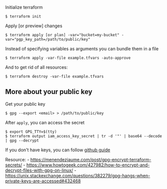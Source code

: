 

Initialize terraform
```
$ terraform init
```

Apply [or preview] changes
```
$ terraform apply [or plan] -var="bucket=my-bucket" -var="pgp_key_path=/path/to/public/key"
```

Instead of specifying variables as arguments you can bundle them in a file
```
$ terraform apply -var-file example.tfvars -auto-approve
```

And to get rid of all resources:
```
$ terraform destroy -var-file example.tfvars
```



## More about your public key

Get your public key
```
$ gpg --export <email> > /path/to/public/key
```

After `apply`, you can access the secret
```
$ export GPG_TTY=$(tty)
$ terraform output iam_access_key_secret | tr -d '"' | base64 --decode | gpg --decrypt
```


If you don't have keys, you can follow [github guide](https://docs.github.com/en/free-pro-team@latest/github/authenticating-to-github/generating-a-new-gpg-key)


Resource:
    - https://menendezjaume.com/post/gpg-encrypt-terraform-secrets/
    - https://www.howtogeek.com/427982/how-to-encrypt-and-decrypt-files-with-gpg-on-linux/
    - https://unix.stackexchange.com/questions/382279/gpg-hangs-when-private-keys-are-accessed#432468
